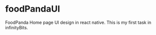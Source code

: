 # foodPandaUI

FoodPanda Home page UI design in react native. This is my first task in infinityBits.

